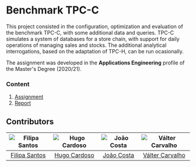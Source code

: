 # Benchmark TPC-C

This project consisted in the configuration, optimization and evaluation of the benchmark TPC-C, with some additional data and queries. TPC-C simulates a system of databases for a store chain, with support for daily operations of managing sales and stocks. The additional analytical interrogations, based on the adaptation of TPC-H, can be run ocasionally.

The assignment was developed in the **Applications Engineering** profile of the Master's Degree (2020/21).

### Content

1. [Assignment](assignment.pdf)
2. [Report](report.pdf)

## Contributors

![Filipa Santos][filipa-pic] | ![Hugo Cardoso][hugo-pic] | ![João Costa][cunha-pic] | ![Válter Carvalho][valter-pic]
:---: | :---: | :---: | :---:
[Filipa Santos][filipa] | [Hugo Cardoso][hugo] | [João Costa][cunha] | [Válter Carvalho][valter]

[filipa]: https://github.com/fliper6
[filipa-pic]: https://github.com/fliper6.png?size=120
[hugo]: https://github.com/Abjiri
[hugo-pic]: https://github.com/Abjiri.png?size=120
[cunha]: https://github.com/Jcc20
[cunha-pic]: https://github.com/Jcc20.png?size=120
[valter]: https://github.com/wurzy
[valter-pic]: https://github.com/wurzy.png?size=120
